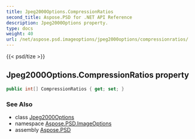 ```yaml
---
title: Jpeg2000Options.CompressionRatios
second_title: Aspose.PSD for .NET API Reference
description: Jpeg2000Options property. 
type: docs
weight: 40
url: /net/aspose.psd.imageoptions/jpeg2000options/compressionratios/
---
```

{{< psd/tize >}}
## Jpeg2000Options.CompressionRatios property

```csharp
public int[] CompressionRatios { get; set; }
```

### See Also

* class [Jpeg2000Options](../)
* namespace [Aspose.PSD.ImageOptions](../../jpeg2000options/)
* assembly [Aspose.PSD](../../../)


